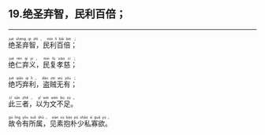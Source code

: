 ## 19.绝圣弃智，民利百倍；
---


<ruby><rb> 绝圣弃智，民利百倍； </rb> <rt>jué  shèng  qì  zhì ， mín  lì  bǎi  bèi ；</rt></ruby>

<ruby><rb> 绝仁弃义，民复孝慈； </rb> <rt>jué  rén  qì  yì ， mín  fù  xiào  cí ；</rt></ruby>

<ruby><rb> 绝巧弃利，盗贼无有； </rb> <rt>jué  qiǎo  qì  lì ， dào  zéi  wú  yǒu ；</rt></ruby>

<ruby><rb> 此三者，以为文不足。 </rb> <rt>cǐ  sān  zhě ， yǐ  wéi  wén  bù  zú 。</rt></ruby>

<ruby><rb> 故令有所属，见素抱朴少私寡欲。 </rb> <rt>gù  lìng  yǒu  suǒ  shǔ ， xiàn  sù  bào  pǔ  shǎo  sī  guǎ  yù 。</rt></ruby>

